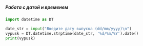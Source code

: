 ##### Работа с датой и временем

```python
import datetime as DT

date_str = input("Введите дату выпуска (dd/mm/yyyy)\n")
vypusk = DT.datetime.strptime(date_str, '%d/%m/%Y').date()
print(vypusk)
```